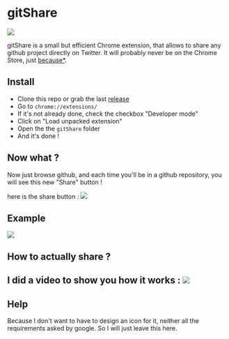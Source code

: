 # gitShare
[![](https://img.shields.io/badge/version-1.3-55ACEE.svg)](https://github.com/LukyVj/gitShare/releases/tag/1.3)

gitShare is a small but efficient Chrome extension, that allows to share any github project directly on Twitter.
It will probably never be on the Chrome Store, just [because*](#help).

## Install
- Clone this repo or grab the last [release](https://github.com/LukyVj/gitShare/releases/tag/1.3)
- Go to `chrome://extensions/`
- If it's not already done, check the checkbox "Developer mode"
- Click on "Load unpacked extension"
- Open the the `gitShare` folder
- And it's done !


## Now what ?
Now just browse github, and each time you'll be in a github repository, you will see this new "Share" button !

here is the share button : ![](http://puu.sh/kZshn/783d646bd9.png)

## Example
![](http://puu.sh/kZspu/e6929c5ba9.png)

## How to actually share ?
I did a video to show you how it works :
![](http://puu.sh/kZsyi/132fd6506d.gif)
---

## Help
Because I don't want to have to design an icon for it, neither all the requirements asked by google. So I will just leave this here.
